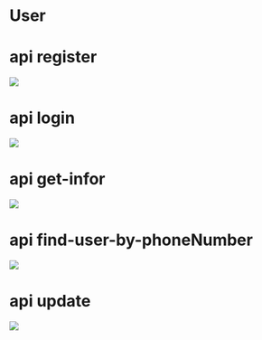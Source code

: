 <h1>User</h1>
<h1>api register</h1>
<img src ='https://i.imgur.com/RLrQv0C.png' />
<h1>api login</h1>
<img src ='https://i.imgur.com/7cG5ji6.png' />
<h1>api get-infor</h1>
<img src ='https://i.imgur.com/dp8njuM.png' />
<h1>api find-user-by-phoneNumber</h1>
<img src ='https://i.imgur.com/UdrMvmY.png' />
<h1>api update</h1>
<img src ='https://i.imgur.com/pWFZEHM.png' />

